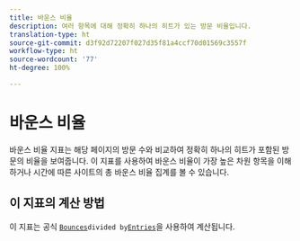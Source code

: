 ```yaml
---
title: 바운스 비율
description: 여러 항목에 대해 정확히 하나의 히트가 있는 방문 비율입니다.
translation-type: ht
source-git-commit: d3f92d72207f027d35f81a4ccf70d01569c3557f
workflow-type: ht
source-wordcount: '77'
ht-degree: 100%

---
```



# 바운스 비율

바운스 비율 지표는 해당 페이지의 방문 수와 비교하여 정확히 하나의 히트가 포함된 방문의 비율을 보여줍니다. 이 지표를 사용하여 바운스 비율이 가장 높은 차원 항목을 이해하거나 시간에 따른 사이트의 총 바운스 비율 집계를 볼 수 있습니다.

## 이 지표의 계산 방법

이 지표는 공식 [`Bounces`](bounces.md)` divided by `[`Entries`](entries.md)을 사용하여 계산됩니다.
